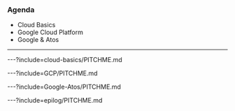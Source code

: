### Agenda

- Cloud Basics
- Google Cloud Platform
- Google & Atos

---

---?include=cloud-basics/PITCHME.md

---?include=GCP/PITCHME.md

---?include=Google-Atos/PITCHME.md

---?include=epilog/PITCHME.md

